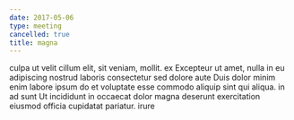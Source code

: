 ```yaml
---
date: 2017-05-06
type: meeting
cancelled: true
title: magna
---
```

culpa ut velit cillum elit, sit veniam, mollit. ex Excepteur ut amet, nulla in eu adipiscing nostrud laboris consectetur sed dolore aute Duis dolor minim enim labore ipsum do et voluptate esse commodo aliquip sint qui aliqua. in ad sunt Ut incididunt in occaecat dolor magna deserunt exercitation eiusmod officia cupidatat pariatur. irure